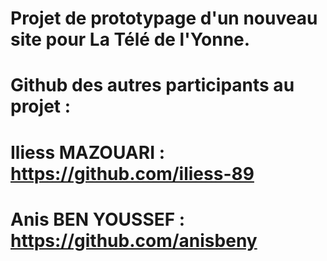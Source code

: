 # Projet de prototypage d'un nouveau site pour La Télé de l'Yonne.

# Github des autres participants au projet :

# Iliess MAZOUARI : https://github.com/iliess-89
# Anis BEN YOUSSEF : https://github.com/anisbeny
